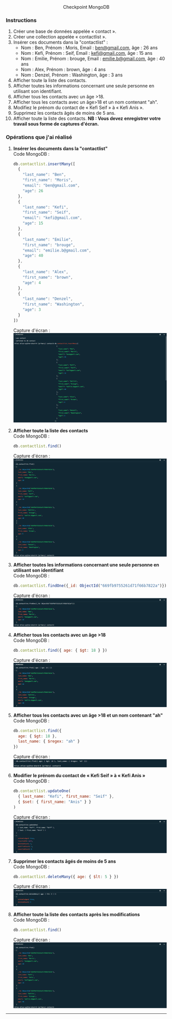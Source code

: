 <div align = "center" style = "fontsize : 50px">
    Checkpoint MongoDB
</div>

### Instructions

1. Créer une base de données appelée « contact ».
2. Créer une collection appelée « contactlist ».
3. Insérer ces documents dans la "contactlist" :
    - Nom : Ben, Prénom : Moris, Email : ben@gmail.com, âge : 26 ans
    - Nom : Kefi, Prénom : Seif, Email : kefi@gmail.com, âge : 15 ans
    - Nom : Emilie, Prénom : brouge, Email : emilie.b@gmail.com, âge : 40 ans
    - Nom : Alex, Prénom : brown, âge : 4 ans
    - Nom : Denzel, Prénom : Washington, âge : 3 ans
4. Afficher toute la liste des contacts.
5. Afficher toutes les informations concernant une seule personne en utilisant son identifiant.
6. Afficher tous les contacts avec un âge >18.
7. Afficher tous les contacts avec un âge>18 et un nom contenant "ah".
8. Modifiez le prénom du contact de « Kefi Seif » à « Kefi Anis ».
9. Supprimez les contacts âgés de moins de 5 ans.
10. Afficher toute la liste des contacts.
**NB : Vous devez enregistrer votre travail sous forme de captures d'écran.**

### Opérations que j'ai réalisé

1. **Insérer les documents dans la "contactlist"**  
   Code MongoDB :
   ```jsx
   db.contactlist.insertMany([
     {
       "last_name": "Ben",
       "first_name": "Moris",
       "email": "ben@gmail.com",
       "age": 26
     },
     {
       "last_name": "Kefi",
       "first_name": "Seif",
       "email": "kefi@gmail.com",
       "age": 15
     },
     {
       "last_name": "Emilie",
       "first_name": "brouge",
       "email": "emilie.b@gmail.com",
       "age": 40
     },
     {
       "last_name": "Alex",
       "first_name": "brown",
       "age": 4
     },
     {
       "last_name": "Denzel",
       "first_name": "Washington",
       "age": 3
     }
   ])
   ```
   Capture d'écran :
   ![Capture d'écran 2-a](MongoDB/screenshot_2-a.png)

2. **Afficher toute la liste des contacts**  
   Code MongoDB :
   ```jsx
   db.contactlist.find()
   ```
   Capture d'écran :
   ![Capture d'écran 3](MongoDB/screenshot_3.png)

3. **Afficher toutes les informations concernant une seule personne en utilisant son identifiant**  
   Code MongoDB :
   ```jsx
   db.contactlist.findOne({_id: ObjectId("669fb9755261d71f66b7822a")})
   ```
   Capture d'écran :
   ![Capture d'écran 4](MongoDB/screenshot_4.png)

4. **Afficher tous les contacts avec un âge >18**  
   Code MongoDB :
   ```jsx
   db.contactlist.find({ age: { $gt: 18 } })
   ```
   Capture d'écran :
   ![Capture d'écran 5](MongoDB/screenshot_5.png)

5. **Afficher tous les contacts avec un âge >18 et un nom contenant "ah"**  
   Code MongoDB :
   ```jsx
   db.contactlist.find({ 
     age: { $gt: 18 },
     last_name: { $regex: "ah" }
   })
   ```
   Capture d'écran :
   ![Capture d'écran 6](MongoDB/screenshot_6.png)

6. **Modifier le prénom du contact de « Kefi Seif » à « Kefi Anis »**  
   Code MongoDB :
   ```jsx
   db.contactlist.updateOne(
     { last_name: "Kefi", first_name: "Seif" },
     { $set: { first_name: "Anis" } }
   ) 
   ```
   Capture d'écran :
   ![Capture d'écran 7](MongoDB/screenshot_7.png)

7. **Supprimer les contacts âgés de moins de 5 ans**  
   Code MongoDB :
   ```jsx
   db.contactlist.deleteMany({ age: { $lt: 5 } })
   ```
   Capture d'écran :
   ![Capture d'écran 8](MongoDB/screenshot_8.png)

8. **Afficher toute la liste des contacts après les modifications**  
   Code MongoDB :
   ```jsx
   db.contactlist.find()
   ```
   Capture d'écran :
   ![Capture d'écran 9](MongoDB/screenshot_9.png)

---
